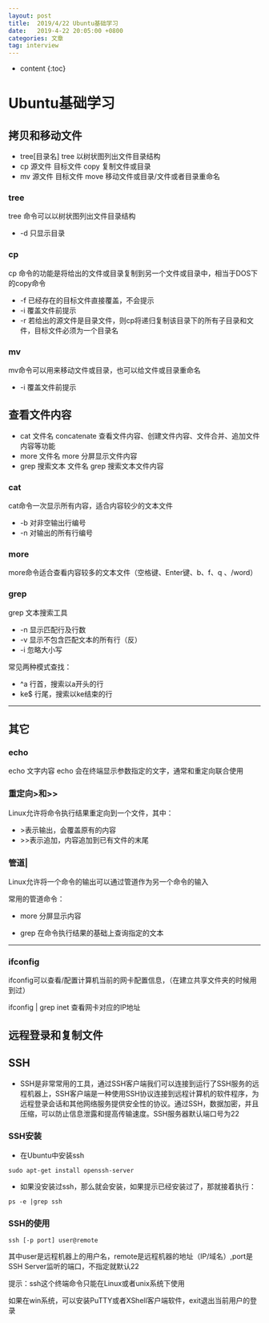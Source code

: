 ```yaml
---
layout: post
title:  2019/4/22 Ubuntu基础学习
date:   2019-4-22 20:05:00 +0800
categories: 文章
tag: interview
---
```


* content
{:toc}
# Ubuntu基础学习

## 拷贝和移动文件

- tree[目录名]                    tree        以树状图列出文件目录结构
- cp 源文件 目标文件        copy        复制文件或目录
- mv 源文件 目标文件       move        移动文件或目录/文件或者目录重命名

### tree

 tree 命令可以以树状图列出文件目录结构

- -d     只显示目录

### cp

cp 命令的功能是将给出的文件或目录复制到另一个文件或目录中，相当于DOS下的copy命令

- -f    已经存在的目标文件直接覆盖，不会提示
-  -i    覆盖文件前提示
-  -r    若给出的源文件是目录文件，则cp将递归复制该目录下的所有子目录和文件，目标文件必须为一个目录名

### mv

mv命令可以用来移动文件或目录，也可以给文件或目录重命名

- -i    覆盖文件前提示

## 查看文件内容

- cat 文件名                           concatenate        查看文件内容、创建文件内容、文件合并、追加文件内容等功能
- more 文件名                       more        分屏显示文件内容
- grep 搜索文本 文件名        grep        搜索文本文件内容

### cat

cat命令一次显示所有内容，适合内容较少的文本文件

- -b    对非空输出行编号    
- -n    对输出的所有行编号

### more

 more命令适合查看内容较多的文本文件（空格键、Enter键、b、f、q 、/word）

### grep

grep 文本搜索工具

-  -n     显示匹配行及行数
-  -v     显示不包含匹配文本的所有行（反）
-   -i      忽略大小写

常见两种模式查找：

- ^a    行首，搜索以a开头的行
- ke$    行尾，搜索以ke结束的行

---------------------
## 其它

### echo

echo 文字内容         echo 会在终端显示参数指定的文字，通常和重定向联合使用

###  重定向>和>>

Linux允许将命令执行结果重定向到一个文件，其中：    

- \>表示输出，会覆盖原有的内容
-  \>>表示追加，内容追加到已有文件的末尾

### 管道|

 Linux允许将一个命令的输出可以通过管道作为另一个命令的输入

常用的管道命令：

- more    分屏显示内容

- grep     在命令执行结果的基础上查询指定的文本

---------------------
### ifconfig

ifconfig可以查看/配置计算机当前的网卡配置信息，（在建立共享文件夹的时候用到过）

 ifconfig | grep inet        查看网卡对应的IP地址

## 远程登录和复制文件

## SSH

- SSH是非常常用的工具，通过SSH客户端我们可以连接到运行了SSH服务的远程机器上，SSH客户端是一种使用SSH协议连接到远程计算机的软件程序，为远程登录会话和其他网络服务提供安全性的协议。通过SSH，数据加密，并且压缩，可以防止信息泄露和提高传输速度。SSH服务器默认端口号为22

### SSH安装

- 在Ubuntu中安装ssh


~~~
sudo apt-get install openssh-server
~~~

- 如果没安装过ssh，那么就会安装，如果提示已经安装过了，那就接着执行：


~~~
ps -e |grep ssh
~~~

### SSH的使用

~~~
ssh [-p port] user@remote       
~~~

其中user是远程机器上的用户名，remote是远程机器的地址（IP/域名）,port是SSH Server监听的端口，不指定就默认22

提示：ssh这个终端命令只能在Linux或者unix系统下使用

如果在win系统，可以安装PuTTY或者XShell客户端软件，exit退出当前用户的登录

